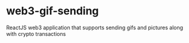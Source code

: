 # web3-gif-sending
ReactJS web3 application that supports sending gifs and pictures along with crypto transactions
